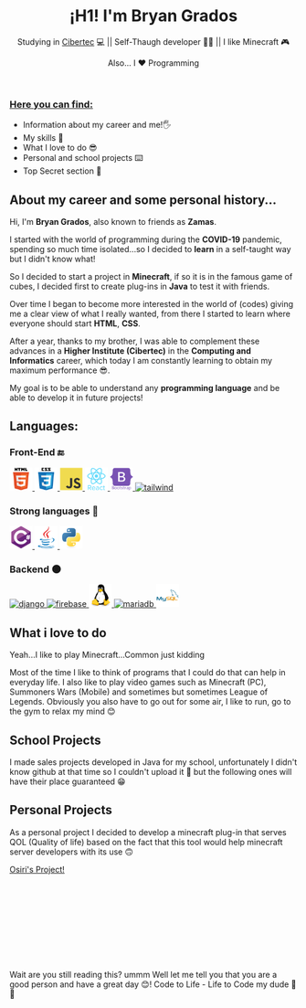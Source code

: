 <h1 align="center" color="darkslategray">¡H1! I'm Bryan Grados</h1>

<div align="center">
  <p>Studying in <a href="https://www.cibertec.edu.pe">Cibertec</a> 💻 ||  Self-Thaugh developer 👨‍🏫 ||  I like Minecraft 🎮</p>
</div>

<p align="center" color="gray">Also... I ❤️ Programming</p>

<br>

<h3><ins>Here you can find:</ins></h3>

<div>
  <ul>
    <li>Information about my career and me!🖐️</li>
    <li>My skills 🥷</li>
    <li>What I love to do 😎</li>
    <li>Personal and school projects ⌨️</li>
    <li>Top Secret section 🤫</li>
  </ul>  
</div>

<div>
  <h2>About my career and some personal history...</h2>
  <p>Hi, I'm <b>Bryan Grados</b>, also known to friends as <b>Zamas</b>.</p>
  <p> I started with the world of programming during the <b>COVID-19</b> pandemic, spending so much time isolated...so I decided to <b>learn</b> in a self-taught way but I didn't know what!</p>
  <p>So I decided to start a project in <b>Minecraft</b>, if so it is in the famous game of cubes, I decided first to create plug-ins in <b>Java</b> to test it with friends.</p>
  <p>Over time I began to become more interested in the world of (codes) giving me a clear view of what I really wanted, from there I started to learn where everyone should start <b>HTML</b>, <b>CSS</b>.</p>
  <p>After a year, thanks to my brother, I was able to complement these advances in a <b>Higher Institute (Cibertec)</b> in the <b>Computing and Informatics</b> career, which today I am constantly learning to obtain my maximum performance 😎.</p>
  <p>My goal is to be able to understand any <b>programming language</b> and be able to develop it in future projects!</p>
</div>

<div>
  <h2>Languages: </h2>
  <h3>Front-End 🔚</h3>
  <p align="left"> 
    <a href="https://www.w3.org/html/" target="_blank" rel="noreferrer"> <img src="https://raw.githubusercontent.com/devicons/devicon/master/icons/html5/html5-original-wordmark.svg" alt="html5" width="40" height="40"/> </a> 
    <a href="https://www.w3schools.com/css/" target="_blank" rel="noreferrer"> <img src="https://raw.githubusercontent.com/devicons/devicon/master/icons/css3/css3-original-wordmark.svg" alt="css3" width="40" height="40"/> </a>
    <a href="https://developer.mozilla.org/en-US/docs/Web/JavaScript" target="_blank" rel="noreferrer"> <img src="https://raw.githubusercontent.com/devicons/devicon/master/icons/javascript/javascript-original.svg" alt="javascript" width="40" height="40"/> </a> 
    <a href="https://reactjs.org/" target="_blank" rel="noreferrer"> <img src="https://raw.githubusercontent.com/devicons/devicon/master/icons/react/react-original-wordmark.svg" alt="react" width="40" height="40"/> </a>  
  <a href="https://getbootstrap.com" target="_blank" rel="noreferrer"> <img src="https://raw.githubusercontent.com/devicons/devicon/master/icons/bootstrap/bootstrap-plain-wordmark.svg" alt="bootstrap" width="40" height="40"/> </a> 
  <a href="https://tailwindcss.com/" target="_blank" rel="noreferrer"> <img src="https://www.vectorlogo.zone/logos/tailwindcss/tailwindcss-icon.svg" alt="tailwind" width="40" height="40"/> </a>
  </p>
    <h3>Strong languages 💪</h3>
  <p align="left"> <a href="https://www.w3schools.com/cs/" target="_blank" rel="noreferrer"> <img src="https://raw.githubusercontent.com/devicons/devicon/master/icons/csharp/csharp-original.svg" alt="csharp" width="40" height="40"/> </a> 
    <a href="https://www.java.com" target="_blank" rel="noreferrer"> <img src="https://raw.githubusercontent.com/devicons/devicon/master/icons/java/java-original.svg" alt="java" width="40" height="40"/> </a> 
    <a href="https://www.python.org" target="_blank" rel="noreferrer"> <img src="https://raw.githubusercontent.com/devicons/devicon/master/icons/python/python-original.svg" alt="python" width="40" height="40"/> </a> 
  </p>
    <h3>Backend 🌑</h3>
<p align="left"> <a href="https://www.djangoproject.com/" target="_blank" rel="noreferrer"> <img src="https://cdn.worldvectorlogo.com/logos/django.svg" alt="django" width="40" height="40"/> </a> <a href="https://firebase.google.com/" target="_blank" rel="noreferrer"> <img src="https://www.vectorlogo.zone/logos/firebase/firebase-icon.svg" alt="firebase" width="40" height="40"/> </a>
  <a href="https://www.linux.org/" target="_blank" rel="noreferrer"> <img src="https://raw.githubusercontent.com/devicons/devicon/master/icons/linux/linux-original.svg" alt="linux" width="40" height="40"/> </a>
  <a href="https://mariadb.org/" target="_blank" rel="noreferrer"> <img src="https://www.vectorlogo.zone/logos/mariadb/mariadb-icon.svg" alt="mariadb" width="40" height="40"/> </a> <a href="https://www.mysql.com/" target="_blank" rel="noreferrer"> <img src="https://raw.githubusercontent.com/devicons/devicon/master/icons/mysql/mysql-original-wordmark.svg" alt="mysql" width="40" height="40"/> </a> </p>  
</div>

<div>
  <h2>What i love to do</h2>
  <p>Yeah...I like to play Minecraft...Common just kidding</p>
  <p>Most of the time I like to think of programs that I could do that can help in everyday life. I also like to play video games such as Minecraft (PC), Summoners Wars (Mobile) and sometimes but sometimes League of Legends. Obviously you also have to go out for some air, I like to run, go to the gym to relax my mind 😊</p>
</div>

<div>
  <h2>School Projects</h2>
  <p>I made sales projects developed in Java for my school, unfortunately I didn't know github at that time so I couldn't upload it 🥲 but the following ones will have their place guaranteed 😁</p>
</div>
<div>
  <h2>Personal Projects</h2>
  <p>
As a personal project I decided to develop a minecraft plug-in that serves QOL (Quality of life) based on the fact that this tool would help minecraft server developers with its use 🙃</p>
  <a href="https://github.com/BryanGrados/Osiris-Project">Osiri's Project!</a>
</div>
<br>

<br>

<br>

<br>
<br>
<br>
<br>
<br>
<br>
<div>
<p>Wait are you still reading this?
ummm
Well let me tell you that you are a good person and have a great day 😊!
Code to Life - Life to Code my dude 💪💪</p>
</div>
